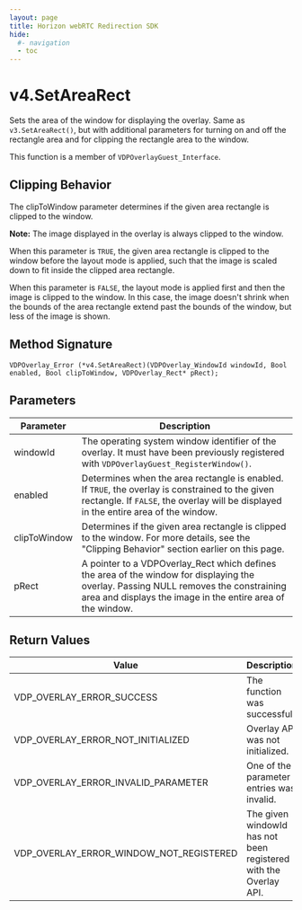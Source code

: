 ```yaml
---
layout: page
title: Horizon webRTC Redirection SDK
hide:
  #- navigation
  - toc
---
```

# v4.SetAreaRect

Sets the area of the window for displaying the overlay. Same as `v3.SetAreaRect()`, but with additional parameters for turning on and off the rectangle area and for clipping the rectangle area to the window.

This function is a member of `VDPOverlayGuest_Interface`.

## Clipping Behavior

The clipToWindow parameter determines if the given area rectangle is clipped to the window.

**Note:** The image displayed in the overlay is always clipped to the window.

When this parameter is `TRUE`, the given area rectangle is clipped to the window before the layout mode is applied, such that the image is scaled down to fit inside the clipped area rectangle.

When this parameter is `FALSE`, the layout mode is applied first and then the image is clipped to the window. In this case, the image doesn't shrink when the bounds of the area rectangle extend past the bounds of the window, but less of the image is shown.

## Method Signature
```
VDPOverlay_Error (*v4.SetAreaRect)(VDPOverlay_WindowId windowId, Bool enabled, Bool clipToWindow, VDPOverlay_Rect* pRect);
```

## Parameters

| Parameter | Description |
| --------- | ----------- |
| windowId | The operating system window identifier of the overlay. It must have been previously registered with `VDPOverlayGuest_RegisterWindow()`. |
| enabled | Determines when the area rectangle is enabled. If `TRUE`, the overlay is constrained to the given rectangle. If `FALSE`, the overlay will be displayed in the entire area of the window. |
| clipToWindow | Determines if the given area rectangle is clipped to the window. For more details, see the "Clipping Behavior" section earlier on this page. |
| pRect | A pointer to a VDPOverlay_Rect which defines the area of the window for displaying the overlay. Passing NULL removes the constraining area and displays the image in the entire area of the window. |

## Return Values

| Value | Description |
| ----- | ----------- |
| VDP_OVERLAY_ERROR_SUCCESS | The function was successful. |
| VDP_OVERLAY_ERROR_NOT_INITIALIZED	| Overlay API was not initialized. |
| VDP_OVERLAY_ERROR_INVALID_PARAMETER | One of the parameter entries was invalid. |
| VDP_OVERLAY_ERROR_WINDOW_NOT_REGISTERED | The given windowId has not been registered with the Overlay API. |

